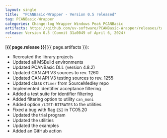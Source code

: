 ```yaml
---
layout: single
title:  "PCANBasic-Wrapper - Version 0.5 released"
tag: PCANBasic-Wrapper
categories: Change-log Wrapper Windows Peak PCANBasic
artifacts: https://github.com/uv-software/PCANBasic-Wrapper/releases/tag/v0.5
release: Version 0.5 (Commit 31a0049 of April 6, 2024)
---
```

[**{{ page.release }}**]({{ page.artifacts }}):

- Recreated the library projects
- Updated all MSBuild environments
- Updated PCANBasic DLL (version 4.8.2)
- Updated CAN API V3 sources to rev. 1260
- Updated CAN API V3 testing sources to rev. 1255
- Updated class `CTimer` from SourceMedley repo
- Implemented identifier acceptance filtering
- Added a test suite for identifier filtering
- Added filtering option to utility `can_moni`
- Added option `/LIST-BITRATES` to the utilities
- Fixed a bug with flag `ESI` in TC05.20
- Updated the trial program
- Updated the utilities
- Updated the examples
- Added an GitHub action
